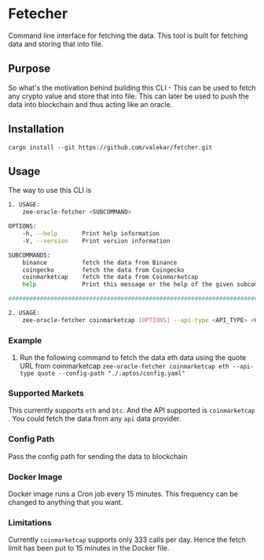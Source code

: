# Fetecher

Command line interface for fetching the data. This tool is built for fetching data and storing that into file. 

## Purpose 

So what's the motivation behind building this CLI - This can be used to fetch any crypto value and store that into file. This can later be used to push the data into blockchain and thus acting like an oracle.



## Installation
`cargo install --git https://github.com/valekar/fetcher.git`


## Usage 
The way to use this CLI is 

```bash
1. USAGE:
    zee-oracle-fetcher <SUBCOMMAND>

OPTIONS:
    -h, --help       Print help information
    -V, --version    Print version information

SUBCOMMANDS:
    binance          fetch the data from Binance
    coingecko        fetch the data from Coingecko
    coinmarketcap    fetch the data from Coinmarketcap
    help             Print this message or the help of the given subcommand(s)

#############################################################################################

2. USAGE:
    zee-oracle-fetcher coinmarketcap [OPTIONS] --api-type <API_TYPE> <CURRENCY> --config-ath <path_string>
```


### Example 

1. Run the following command to fetch the data eth data using the quote URL from coinmarketcap
    `zee-oracle-fetcher coinmarketcap eth --api-type quote --config-path "./.aptos/config.yaml"`     


### Supported Markets

This currently supports `eth` and `btc`. And the API supported is `coinmarketcap`  . You could fetch the data from any `api` data provider. 


### Config Path
Pass the config path for sending the data to blockchain


### Docker Image
Docker image runs a Cron job every 15 minutes. This frequency can be changed to anything that you want. 

### Limitations

Currently `coinmarketcap` supports only 333 calls per day. Hence the fetch limit has been put to 15 minutes in the Docker file.  
